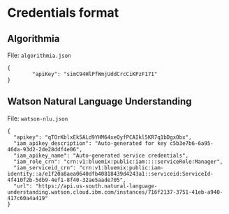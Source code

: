 # Credentials format

## Algorithmia

File: `algorithmia.json`

```
{
        "apiKey": "simC94HlPfWmjUddCrcCiKPzF171"
}
```

## Watson Natural Language Understanding

File: `watson-nlu.json`

```
{
  "apikey": "qTOrKblxEk5ALd9YHM64xeQyfPCAIkl5KR7q1bDgxObx",
  "iam_apikey_description": "Auto-generated for key c5b3e7b6-6a95-46da-93d2-2de28ddf4e06",
  "iam_apikey_name": "Auto-generated service credentials",
  "iam_role_crn": "crn:v1:bluemix:public:iam::::serviceRole:Manager",
  "iam_serviceid_crn": "crn:v1:bluemix:public:iam-identity::a/e1f20a8aea0640dfb40818439d4243a1::serviceid:ServiceId-4f410f2b-5db9-4ef1-8f40-32ae5aade705",
  "url": "https://api.us-south.natural-language-understanding.watson.cloud.ibm.com/instances/716f2137-3751-41eb-a940-417c60a4a419"
}
```
